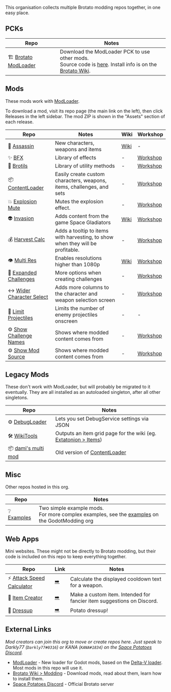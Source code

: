 This organisation collects multiple Brotato modding repos together, in one easy place. 

## PCKs

| Repo | Notes |
| --- | --- |
| 🏗️ [Brotato ModLoader](https://github.com/BrotatoMods/Brotato-ModLoader) | Download the ModLoader PCK to use other mods. <br>Source code is [here](https://github.com/GodotModding/godot-mod-loader). Install info is on the [Brotato Wiki](https://brotato.wiki.spellsandguns.com/Modding). |

## Mods

These mods work with [ModLoader](https://github.com/BrotatoMods/Brotato-ModLoader).

To download a mod, visit its repo page (the main link on the left), then click Releases in the left sidebar. The mod ZIP is shown in the "Assets" section of each release.

| Repo | Notes | Wiki | Workshop |
| --- | --- | --- | --- |
| 🔪 [Assassin](https://github.com/BrotatoMods/JuneFurrs-Assassin) | New characters, weapons and items | [Wiki](https://brotato.wiki.spellsandguns.com/Mod:Assassin) | - |
| ✨ [BFX](https://github.com/BrotatoMods/Brotato-BFX) | Library of effects | - | [Workshop](https://steamcommunity.com/sharedfiles/filedetails/?id=2931388001) |
| 💼 [Brotils](https://github.com/BrotatoMods/Brotato-Brotils) | Library of utility methods | - | [Workshop](https://steamcommunity.com/sharedfiles/filedetails/?id=2931388196) |
| 📦 [ContentLoader](https://github.com/BrotatoMods/Brotato-ContentLoader) | Easily create custom characters, weapons, items, challenges, and sets | - | [Workshop](https://steamcommunity.com/sharedfiles/filedetails/?id=2931387684) |
| 💥 [Explosion Mute](https://github.com/BrotatoMods/Brotato-Explosion-Mute) | Mutes the explosion effect.  | - | [Workshop](https://steamcommunity.com/sharedfiles/filedetails/?id=2929976017) |
| 👽 [Invasion](https://github.com/BrotatoMods/Brotato-Invasion-Mod) | Adds content from the game Space Gladiators | [Wiki](https://brotato.wiki.spellsandguns.com/Mod:Invasion) | [Workshop](https://steamcommunity.com/sharedfiles/filedetails/?id=2931400839) |
| 💰 [Harvest Calc](https://github.com/BrotatoMods/Brotato-Harvest-Calc) | Adds a tooltip to items with harvesting, to show when they will be profitable.  | - | [Workshop](https://steamcommunity.com/sharedfiles/filedetails/?id=2931733857) |
| 👁 [Multi Res](https://github.com/BrotatoMods/Brotato-MultiRes) | Enables resolutions higher than 1080p | [Wiki](https://brotato.wiki.spellsandguns.com/Mod:Multiple_Resolutions_Mod) | [Workshop](https://steamcommunity.com/sharedfiles/filedetails/?id=2930905913) |
| 🥇 [Expanded Challenges](https://github.com/BrotatoMods/Darkly77-ExpandedChallenges) | More options when creating challenges | - | [Workshop](https://steamcommunity.com/sharedfiles/filedetails/?id=2934217303) |
| ↔️ [Wider Character Select](https://github.com/BrotatoMods/Darkly77-WiderCharacterSelect) | Adds more columns to the character and weapon selection screen | - | [Workshop](https://steamcommunity.com/sharedfiles/filedetails/?id=2934197660) |
| 🎾 [Limit Projectiles](https://github.com/BrotatoMods/Darkly77-LimitProjectiles) | Limits the number of enemy projectiles onscreen | - | - |
| ⚙ [Show Challenge Names](https://github.com/BrotatoMods/Darkly77-ShowChallengeNames) | Shows where modded content comes from | - | [Workshop](https://steamcommunity.com/sharedfiles/filedetails/?id=2934796577) |
| ⚙ [Show Mod Source](https://github.com/BrotatoMods/Darkly77-ShowModSource) | Shows where modded content comes from | - | [Workshop](https://steamcommunity.com/sharedfiles/filedetails/?id=2935491189) |


## Legacy Mods

These don't work with ModLoader, but will probably be migrated to it eventually. They are all installed as an autoloaded singleton, after all other singletons.

| Repo | Notes |
| --- | --- |
| ⚙ [DebugLoader](https://github.com/BrotatoMods/Brotato-DebugLoader) | Lets you set DebugService settings via JSON |
| 🛠 [WikiTools](https://github.com/BrotatoMods/Brotato-WikiTools) | Outputs an item grid page for the wiki (eg. [Extatonion > Items](https://brotato.wiki.spellsandguns.com/Mod:Extatonion/Items)) |
| 📦 [dami's multi mod](https://github.com/BrotatoMods/Brotato-damis-Multiple-Mod-Support) | Old version of [ContentLoader](https://github.com/BrotatoMods/Brotato-ContentLoader) |

## Misc

Other repos hosted in this org.

| Repo | Notes |
| --- | --- |
| ❔ [Examples](https://github.com/BrotatoMods/Brotato-Example-Mods) | Two simple example mods. <br>For more complex examples, see the [examples](https://github.com/GodotModding/godot-mod-loader-examples) on the GodotModding org |

## Web Apps

Mini websites. These might not be directly to Brotato modding, but their code is included on this repo to keep everything together.

| Repo | Link | Notes |
| ---- | ---- |----- |
| ⚡ [Attack Speed Calculator](https://github.com/BrotatoMods/Brotato-Attack-Speed-Calculator) | [➡️](https://brotato.codemuffin.com/) | Calculate the displayed cooldown text for a weapon. |
| 🧪 [Item Creator](https://github.com/BrotatoMods/Brotato-Item-Creator-WebApp) | [➡️](https://brotato.codemuffin.com/item-creator/) | Make a custom item. Intended for fancier item suggestions on Discord. |
| 🥔 [Dressup](https://github.com/BrotatoMods/Brotato-Dressup-WebApp) | [➡️](https://brotato.codemuffin.com/dressup/) | Potato dressup! |


## External Links

*Mod creators can join this org to move or create repos here. Just speak to Darkly77 (`Darkly77#0316`) or KANA (`KANA#1834`) on the [Space Potatoes Discord](https://discord.gg/j39jE6k).*

- [ModLoader](https://github.com/GodotModding/godot-mod-loader) - New loader for Godot mods, based on the [Delta-V loader](https://gitlab.com/Delta-V-Modding/Mods/-/tree/main). Most mods in this repo will use it.
- [Brotato Wiki > Modding](https://brotato.wiki.spellsandguns.com/Modding) - Download mods, read about them, learn how to install them.
- [Space Potatoes Discord](https://discord.gg/j39jE6k) - Official Brotato server

<!--

**Here are some ideas to get you started:**

🙋‍♀️ A short introduction - what is your organization all about?
🌈 Contribution guidelines - how can the community get involved?
👩‍💻 Useful resources - where can the community find your docs? Is there anything else the community should know?
🍿 Fun facts - what does your team eat for breakfast?
🧙 Remember, you can do mighty things with the power of [Markdown](https://docs.github.com/github/writing-on-github/getting-started-with-writing-and-formatting-on-github/basic-writing-and-formatting-syntax)
-->
